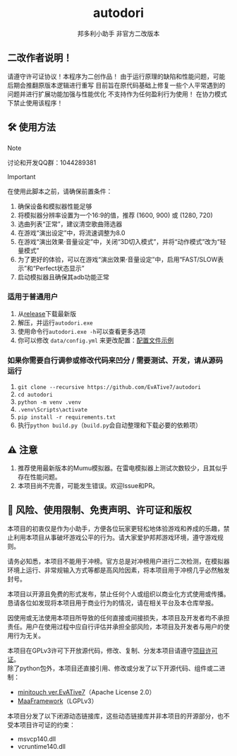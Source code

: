<div align="center">

# autodori  

邦多利小助手 非官方二改版本
</div>

## 二改作者说明！

请遵守许可证协议！本程序为二创作品！
由于运行原理的缺陷和性能问题，可能后期会推翻原版本逻辑进行重写
目前旨在原代码基础上修复一些个人平常遇到的问题并进行扩展功能加强与性能优化
不支持作为任何盈利行为使用！
在协力模式下禁止使用该程序！

## 🛠 使用方法

> [!NOTE]
> 讨论和开发QQ群：1044289381

> [!IMPORTANT]  
> 在使用此脚本之前，请确保前置条件：
>
> 1. 确保设备和模拟器性能足够
> 1. 将模拟器分辨率设置为一个16:9的值，推荐 (1600, 900) 或 (1280, 720)
> 1. 选曲列表“正常”，建议清空歌曲筛选器
> 1. 在游戏“演出设定”中，将流速调整为8.0
> 1. 在游戏“演出效果·音量设定”中，关闭“3D切入模式”，并将“动作模式”改为“轻量模式”
> 1. 为了更好的体验，可以在游戏“演出效果·音量设定”中，启用“FAST/SLOW表示”和“Perfect状态显示”
> 1. 启动模拟器且确保其adb功能正常

### 适用于普通用户

1. 从[release](https://github.com/EvATive7/autodori/releases)下载最新版  
2. 解压，并运行`autodori.exe`
3. 使用命令行`autodori.exe -h`可以查看更多选项
4. 你可以修改 `data/config.yml` 来更改配置：[配置文件示例](./docs/config_eg/config.yml)

### 如果你需要自行调参或修改代码来凹分 / 需要测试、开发，请从源码运行  

 1. `git clone --recursive https://github.com/EvATive7/autodori`  
 2. `cd autodori`  
 3. `python -m venv .venv`  
 4. `.venv\Scripts\activate`  
 5. `pip install -r requirements.txt`
 6. 执行`python build.py`（`build.py`会自动整理和下载必要的依赖项）

## ⚠️ 注意

1. 推荐使用最新版本的Mumu模拟器。在雷电模拟器上测试次数较少，且其似乎存在性能问题。
1. 本项目尚不完善，可能发生错误。欢迎Issue和PR。

## 📝 风险、使用限制、免责声明、许可证和版权

本项目的初衷仅是作为小助手，方便各位玩家更轻松地体验游戏和养成的乐趣，禁止利用本项目从事破坏游戏公平的行为。请大家爱护邦邦游戏环境，遵守游戏规则。

请务必知悉，本项目不能用于冲榜。官方总是对冲榜用户进行二次检测，在模拟器环境上运行、非常规输入方式等都是高风险因素，将本项目用于冲榜几乎必然触发封号。

本项目以开源且免费的形式发布，禁止任何个人或组织以商业化方式使用或传播。恳请各位如发现将本项目用于商业行为的情况，请在相关平台及本仓库举报。

因使用或无法使用本项目所导致的任何直接或间接损失，本项目及开发者均不承担责任。用户在使用过程中应自行评估并承担全部风险，本项目及开发者与用户的使用行为无关。

本项目在GPLv3许可下开放源代码，修改、复制、分发本项目请遵守[项目许可证](LICENSE)。  
除了python包外，本项目还直接引用、修改或分发了以下开源代码、组件或二进制：

- [minitouch ver.EvATive7](https://github.com/EvATive7/minitouch)（Apache License 2.0）
- [MaaFramework](https://github.com/MaaXYZ/MaaFramework)（LGPLv3）

本项目分发了以下闭源动态链接库，这些动态链接库并非本项目的开源部分，也不受本项目许可证的约束：

- msvcp140.dll
- vcruntime140.dll
